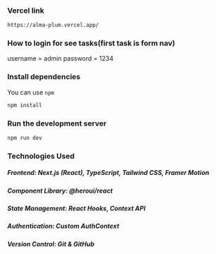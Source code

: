 ### Vercel link 

```bash
https://alma-plum.vercel.app/
```

### How to login for see tasks(first task is form nav)

username = admin 
password = 1234


### Install dependencies

You can use  `npm`

```bash
npm install
```

### Run the development server

```bash
npm run dev
```

### Technologies Used

##### Frontend: Next.js (React), TypeScript, Tailwind CSS, Framer Motion
##### Component Library: @heroui/react
##### State Management: React Hooks, Context API
##### Authentication: Custom AuthContext
##### Version Control: Git & GitHub